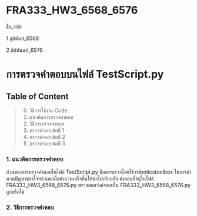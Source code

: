 # FRA333_HW3_6568_6576

ชื่อ_รหัส

1.ชุตินันท์_6568

2.สิปปนนท์_6576

# การตรวจคำตอบบนไฟล์ TestScript.py

## Table of Content

> 0. วิธีการใช้งาน Code 
> 1. แนวคิดการตรวจคำตอบ
> 2. วิธีการตรวจคำตอบ
> 3. ตรวจคำตอบข้อที่ 1
> 4. ตรวจคำตอบข้อที่ 2
> 5. ตรวจคำตอบข้อที่ 3

### 1. แนวคิดการตรวจคำตอบ

ส่วนของการตรวจคำตอบในไฟล์ TestScript.py คือการตรวจโดยใช้ roboticstoolbox ในการคำนวนปัญหาของโจทย์ และเมื่อคำนวนเสร็จสิ้นให้นำไปเทียบกับ คำตอบที่อยู่ในไฟล์ FRA333_HW3_6568_6576.py ตรวจสอบว่าคำตอบใน FRA333_HW3_6568_6576.py ถูกหรือไม่

### 2. วิธีการตรวจคำตอบ



